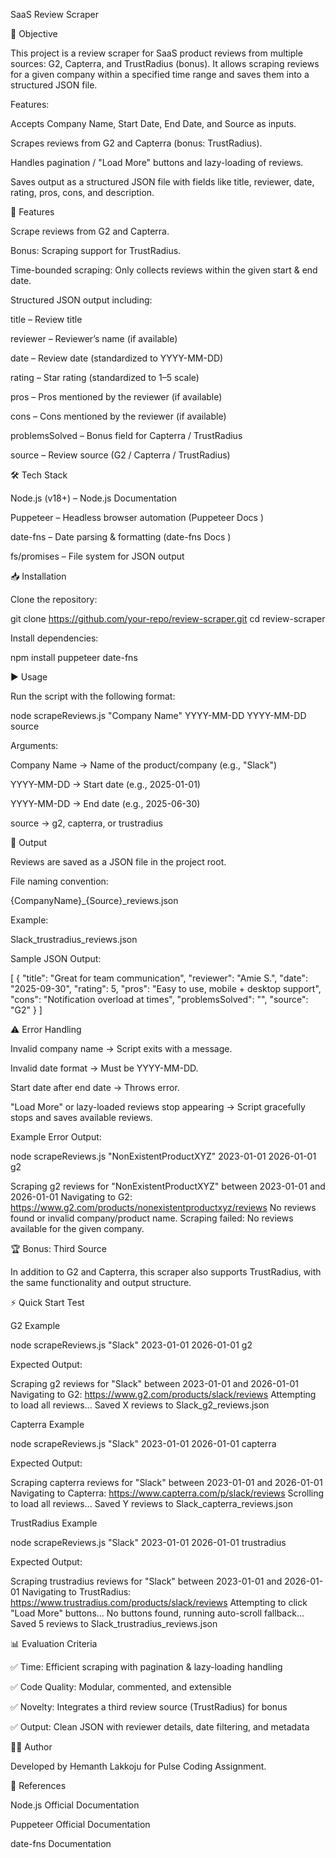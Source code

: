 SaaS Review Scraper

📌 Objective

This project is a review scraper for SaaS product reviews from multiple sources: G2, Capterra, and TrustRadius (bonus).
It allows scraping reviews for a given company within a specified time range and saves them into a structured JSON file.

Features:

Accepts Company Name, Start Date, End Date, and Source as inputs.

Scrapes reviews from G2 and Capterra (bonus: TrustRadius).

Handles pagination / "Load More" buttons and lazy-loading of reviews.

Saves output as a structured JSON file with fields like title, reviewer, date, rating, pros, cons, and description.

🚀 Features

Scrape reviews from G2 and Capterra.

Bonus: Scraping support for TrustRadius.

Time-bounded scraping: Only collects reviews within the given start & end date.

Structured JSON output including:

title – Review title

reviewer – Reviewer’s name (if available)

date – Review date (standardized to YYYY-MM-DD)

rating – Star rating (standardized to 1–5 scale)

pros – Pros mentioned by the reviewer (if available)

cons – Cons mentioned by the reviewer (if available)

problemsSolved – Bonus field for Capterra / TrustRadius

source – Review source (G2 / Capterra / TrustRadius)

🛠️ Tech Stack

Node.js (v18+) – Node.js Documentation

Puppeteer – Headless browser automation (Puppeteer Docs
)

date-fns – Date parsing & formatting (date-fns Docs
)

fs/promises – File system for JSON output

📥 Installation

Clone the repository:

git clone https://github.com/your-repo/review-scraper.git
cd review-scraper


Install dependencies:

npm install puppeteer date-fns

▶️ Usage

Run the script with the following format:

node scrapeReviews.js "Company Name" YYYY-MM-DD YYYY-MM-DD source


Arguments:

Company Name → Name of the product/company (e.g., "Slack")

YYYY-MM-DD → Start date (e.g., 2025-01-01)

YYYY-MM-DD → End date (e.g., 2025-06-30)

source → g2, capterra, or trustradius

📂 Output

Reviews are saved as a JSON file in the project root.

File naming convention:

{CompanyName}_{Source}_reviews.json


Example:

Slack_trustradius_reviews.json


Sample JSON Output:

[
  {
    "title": "Great for team communication",
    "reviewer": "Amie S.",
    "date": "2025-09-30",
    "rating": 5,
    "pros": "Easy to use, mobile + desktop support",
    "cons": "Notification overload at times",
    "problemsSolved": "",
    "source": "G2"
  }
]

⚠️ Error Handling

Invalid company name → Script exits with a message.

Invalid date format → Must be YYYY-MM-DD.

Start date after end date → Throws error.

"Load More" or lazy-loaded reviews stop appearing → Script gracefully stops and saves available reviews.

Example Error Output:

node scrapeReviews.js "NonExistentProductXYZ" 2023-01-01 2026-01-01 g2

Scraping g2 reviews for "NonExistentProductXYZ" between 2023-01-01 and 2026-01-01
Navigating to G2: https://www.g2.com/products/nonexistentproductxyz/reviews
No reviews found or invalid company/product name.
Scraping failed: No reviews available for the given company.

🏆 Bonus: Third Source

In addition to G2 and Capterra, this scraper also supports TrustRadius, with the same functionality and output structure.

⚡ Quick Start Test

G2 Example

node scrapeReviews.js "Slack" 2023-01-01 2026-01-01 g2


Expected Output:

Scraping g2 reviews for "Slack" between 2023-01-01 and 2026-01-01
Navigating to G2: https://www.g2.com/products/slack/reviews
Attempting to load all reviews...
Saved X reviews to Slack_g2_reviews.json


Capterra Example

node scrapeReviews.js "Slack" 2023-01-01 2026-01-01 capterra


Expected Output:

Scraping capterra reviews for "Slack" between 2023-01-01 and 2026-01-01
Navigating to Capterra: https://www.capterra.com/p/slack/reviews
Scrolling to load all reviews...
Saved Y reviews to Slack_capterra_reviews.json


TrustRadius Example

node scrapeReviews.js "Slack" 2023-01-01 2026-01-01 trustradius


Expected Output:

Scraping trustradius reviews for "Slack" between 2023-01-01 and 2026-01-01
Navigating to TrustRadius: https://www.trustradius.com/products/slack/reviews
Attempting to click "Load More" buttons...
No buttons found, running auto-scroll fallback...
Saved 5 reviews to Slack_trustradius_reviews.json

📊 Evaluation Criteria

✅ Time: Efficient scraping with pagination & lazy-loading handling

✅ Code Quality: Modular, commented, and extensible

✅ Novelty: Integrates a third review source (TrustRadius) for bonus

✅ Output: Clean JSON with reviewer details, date filtering, and metadata

👨‍💻 Author

Developed by Hemanth Lakkoju for Pulse Coding Assignment.

🔗 References

Node.js Official Documentation

Puppeteer Official Documentation

date-fns Documentation
